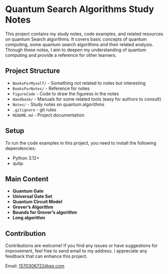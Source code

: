 # Quantum Search Algorithms Study Notes

This project contains my study notes, code examples, and related resources on quantum Search algorithms. It covers basic concepts of quantum computing, some quantum search algorithms and their related analysis. Through these notes, I aim to deepen my understanding of quantum computing and provide a reference for other learners.

## Project Structure

- `BooksForMyself/` - Something not related to notes but interesting
- `BooksForNotes/` - Reference for notes
- `FigureCode` - Code to draw the figuress in the notes
- `Handbook/` - Manuals for some related tools (easy for authors to consult)
- `Notes/` - Study notes on quantum algorithms
- `.gitignore` - git rules
- `README.md` - Project documentation
  
## Setup

To run the code examples in this project, you need to install the following dependencies:

- Python 3.12+
- qutip

## Main Content

- **Quantum Gate**
- **Universal Gate Set**
- **Quantum Circuit Model**
- **Grover’s Algorithm**
- **Bounds for Grover’s algorithm**
- **Long algorithm**

## Contribution

Contributions are welcome! If you find any issues or have suggestions for improvement, feel free to send email to my address. I appreciate any feedback that can enhance this project.

Email: [1570306722@qq.com](mailto:your.email@example.com)
